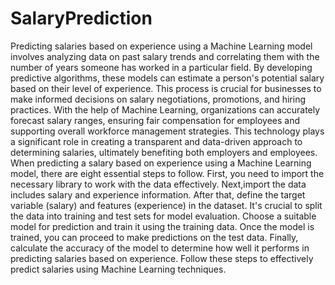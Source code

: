 # SalaryPrediction
Predicting salaries based on experience using a Machine Learning model involves analyzing data on past salary trends and correlating them with the number of years someone has worked in a particular field. By developing predictive algorithms, these models can estimate a person's potential salary based on their level of experience. This process is crucial for businesses to make informed decisions on salary negotiations, promotions, and hiring practices. With the help of Machine Learning, organizations can accurately forecast salary ranges, ensuring fair compensation for employees and supporting overall workforce management strategies. This technology plays a significant role in creating a transparent and data-driven approach to determining salaries, ultimately benefiting both employers and employees. When predicting a salary based on experience using a Machine Learning model, there are eight essential steps to follow. First, you need to  import the necessary library to work with the data effectively. Next,import the data includes salary and experience information. After that, define the target variable (salary) and features (experience) in the dataset. It's crucial to split the data into training and test sets for model evaluation. Choose a suitable model for prediction and train it using the training data. Once the model is trained, you can proceed to make predictions on the test data. Finally, calculate the accuracy of the model to determine how well it performs in predicting salaries based on experience. Follow these steps to effectively predict salaries using Machine Learning techniques.
